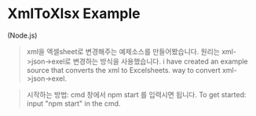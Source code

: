 # XmlToXlsx Example

(Node.js)
> xml을 엑셀sheet로 변경해주는 예제소스를 만들어봤습니다. 원리는 xml->json->exel로 변경하는 방식을 사용했습니다. 
> i have created an example source that converts the xml to Excelsheets. way to convert xml->json->exel.


> 시작하는 방법:  cmd 창에서 npm start 를 입력시면 됩니다.
> To get started: input "npm start" in the cmd.
